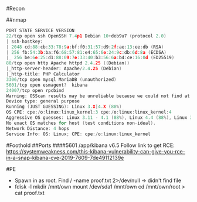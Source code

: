 #Recon

##nmap
```c
PORT STATE SERVICE VERSION  
22/tcp open ssh OpenSSH 7.4p1 Debian 10+deb9u7 (protocol 2.0)  
| ssh-hostkey:  
| 2048 cd:88:cb:33:78:9a:bf:f0:31:57:d9:2f:ae:13:ee:db (RSA)  
| 256 fb:54:3b:ba:f6:68:57:81:e4:65:6e:24:9c:db:6d:8a (ECDSA)  
|_ 256 be:6e:25:d1:88:09:7e:33:40:b3:56:6a:b4:ce:16:0d (ED25519)  
80/tcp open http Apache httpd 2.4.25 ((Debian))  
|_http-server-header: Apache/2.4.25 (Debian)  
|_http-title: PHP Calculator  
3306/tcp open mysql MariaDB (unauthorized)  
5601/tcp open esmagent?  kibana  
24007/tcp open rpcbind  
Warning: OSScan results may be unreliable because we could not find at least 1 open and 1 closed port  
Device type: general purpose  
Running (JUST GUESSING): Linux 3.X|4.X (88%)  
OS CPE: cpe:/o:linux:linux_kernel:3 cpe:/o:linux:linux_kernel:4  
Aggressive OS guesses: Linux 3.11 - 4.1 (88%), Linux 4.4 (88%), Linux 3.16 (87%), Linux 3.2.0 (87%), Linux 3.13 (86%)  
No exact OS matches for host (test conditions non-ideal).  
Network Distance: 4 hops  
Service Info: OS: Linux; CPE: cpe:/o:linux:linux_kernel
```

#Foothold
##Ports
####5601
/app/kibana
    v6.5
    Follow link to get RCE:  https://systemweakness.com/this-kibana-vulnerability-can-give-you-rce-in-a-snap-kibana-cve-2019-7609-7de49112139e

#PE
- Spawn in as root. Find / -name proof.txt 2>/dev/null  ->  didn't find file
- fdisk -l
    mkdir /mnt/own
    mount /dev/sda1 /mnt/own
    cd /mnt/own/root  >  cat proof.txt